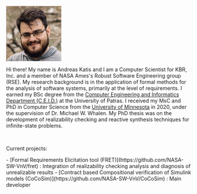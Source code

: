 <div>
<div>
<img src="andreaskatis.jpg" width="150" style="display:block"/>
</div>
<div>
<p> Hi there! My name is Andreas Katis and I am a Computer Scientist for KBR, Inc. and a member of NASA Ames's Robust Software Engineering group (RSE). My research background is in the application of formal methods for the analysis of software systems, primarily at the level of requirements. I earned my BSc degree from the <a href="https://www.ceid.upatras.gr/en">Computer Engineering and Informatics Department (C.E.I.D.)</a> at the University of Patras. I received my MsC and PhD in Computer Science from the <a href="https://cse.umn.edu/cs">University of Minnesota</a> in 2020, under the supervision of Dr. Michael W. Whalen. My PhD thesis was on the development of realizability checking and reactive synthesis techniques for infinite-state problems. </p>
</div>
</div>

&nbsp;
&nbsp;
&nbsp;

<div>
  <p>Current projects:</p>
</div>
- [Formal Requirements Elicitation tool (FRET)](https://github.com/NASA-SW-VnV/fret) : Integration of realizability checking analysis and diagnosis of unrealizable results
- [Contract based Compositional verification of Simulink models (CoCoSim)](https://github.com/NASA-SW-VnV/CoCoSim) : Main developer
